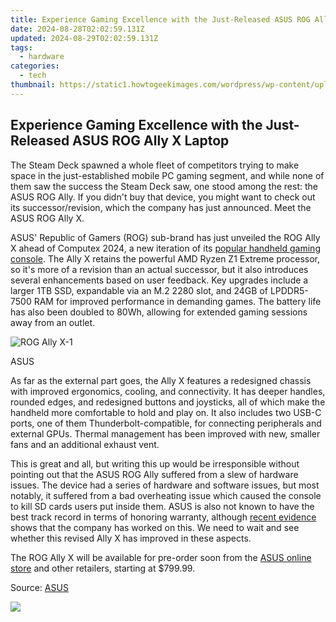 ```yaml
---
title: Experience Gaming Excellence with the Just-Released ASUS ROG Ally X Laptop
date: 2024-08-28T02:02:59.131Z
updated: 2024-08-29T02:02:59.131Z
tags:
  - hardware
categories:
  - tech
thumbnail: https://static1.howtogeekimages.com/wordpress/wp-content/uploads/2024/05/rog-ally-x-hero.jpg
---
```


## Experience Gaming Excellence with the Just-Released ASUS ROG Ally X Laptop

The Steam Deck spawned a whole fleet of competitors trying to make space in the just-established mobile PC gaming segment, and while none of them saw the success the Steam Deck saw, one stood among the rest: the ASUS ROG Ally. If you didn't buy that device, you might want to check out its successor/revision, which the company has just announced. Meet the ASUS ROG Ally X.

 ASUS' Republic of Gamers (ROG) sub-brand has just unveiled the ROG Ally X ahead of Computex 2024, a new iteration of its [popular handheld gaming console](https://extra-lessons.techidaily.com/easier-than-ever-simplified-hdr-photography-insights/). The Ally X retains the powerful AMD Ryzen Z1 Extreme processor, so it's more of a revision than an actual successor, but it also introduces several enhancements based on user feedback. Key upgrades include a larger 1TB SSD, expandable via an M.2 2280 slot, and 24GB of LPDDR5-7500 RAM for improved performance in demanding games. The battery life has also been doubled to 80Wh, allowing for extended gaming sessions away from an outlet.

![ROG Ally X-1](https://static1.howtogeekimages.com/wordpress/wp-content/uploads/2024/05/rog-ally-x-1.jpg) 

ASUS

 As far as the external part goes, the Ally X features a redesigned chassis with improved ergonomics, cooling, and connectivity. It has deeper handles, rounded edges, and redesigned buttons and joysticks, all of which make the handheld more comfortable to hold and play on. It also includes two USB-C ports, one of them Thunderbolt-compatible, for connecting peripherals and external GPUs. Thermal management has been improved with new, smaller fans and an additional exhaust vent.

 This is great and all, but writing this up would be irresponsible without pointing out that the ASUS ROG Ally suffered from a slew of hardware issues. The device had a series of hardware and software issues, but most notably, it suffered from a bad overheating issue which caused the console to kill SD cards users put inside them. ASUS is also not known to have the best track record in terms of honoring warranty, although [recent evidence](https://www.youtube.com/watch?v=xJKzKbqxa0A) shows that the company has worked on this. We need to wait and see whether this revised Ally X has improved in these aspects.

 The ROG Ally X will be available for pre-order soon from the [ASUS online store](https://press.asus.com/news/press-releases/asus-rog-ally-x-upgraded-windows-handheld-gaming-console/) and other retailers, starting at $799.99.

 Source: [ASUS](https://press.asus.com/news/press-releases/asus-rog-ally-x-upgraded-windows-handheld-gaming-console/)

<ins class="adsbygoogle"
     style="display:block"
     data-ad-format="autorelaxed"
     data-ad-client="ca-pub-7571918770474297"
     data-ad-slot="1223367746"></ins>



<ins class="adsbygoogle"
     style="display:block"
     data-ad-client="ca-pub-7571918770474297"
     data-ad-slot="8358498916"
     data-ad-format="auto"
     data-full-width-responsive="true"></ins>



<!-- affiliate ads begin -->
<a href="https://secure.2checkout.com/order/checkout.php?PRODS=4715391&QTY=1&AFFILIATE=108875&CART=1"><img src="https://secure.avangate.com/images/merchant/7f687767ccf20fcea1c9dc4a5adc2326/Digisigner_banner_728_x_90_color_version.png" border="0"></a>
<!-- affiliate ads end -->